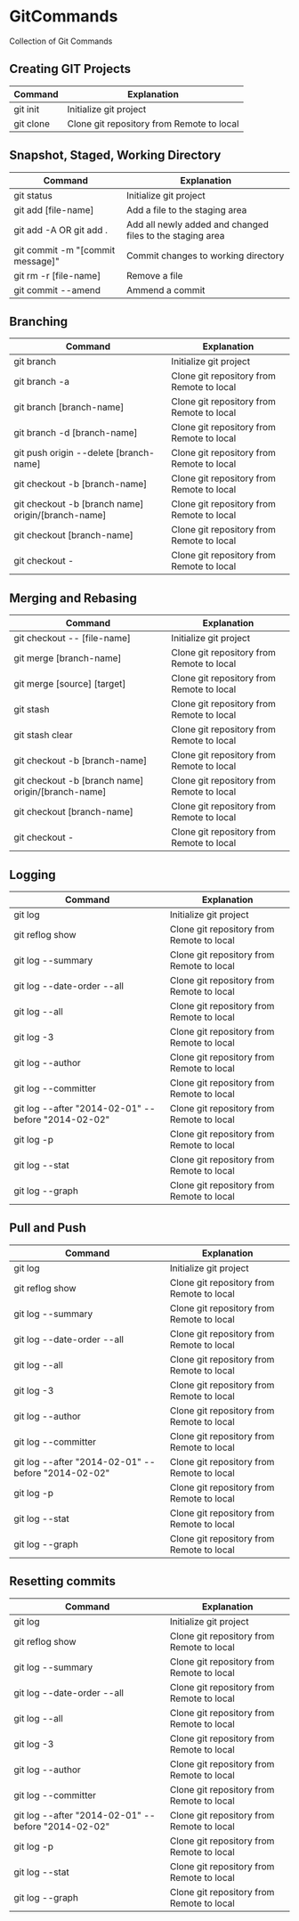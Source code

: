 # GitCommands
Collection of Git Commands


## <a name='git'>Creating GIT Projects</a>
|               Command                           |                             Explanation                   |
| ------------------------------------------------| ----------------------------------------------------------|
| git init                                        | Initialize git project                                    |
| git clone                                       | Clone git repository from Remote to local                 |


## <a name='snapshot'>Snapshot, Staged, Working Directory</a>
|               Command                           |                             Explanation                   |
| ------------------------------------------------| ----------------------------------------------------------|
| git status                                      | Initialize git project                                    |
| git add [file-name]                             | Add a file to the staging area                            |
| git add -A OR git add .                         | Add all newly added and changed files to the staging area |
| git commit -m "[commit message]"                | Commit changes to working directory                       |
| git rm -r [file-name]                           | Remove a file                                             |
| git commit --amend                              | Ammend a commit                                           |


## <a name='branching'>Branching</a>
|               Command                           |                             Explanation                   |
| ------------------------------------------------| ----------------------------------------------------------|
| git branch                                      | Initialize git project                                    |
| git branch -a                                   | Clone git repository from Remote to local                 |
| git branch [branch-name]                        | Clone git repository from Remote to local                 |
| git branch -d [branch-name]                     | Clone git repository from Remote to local                 |
| git push origin --delete [branch-name]          | Clone git repository from Remote to local                 |
| git checkout -b [branch-name]                   | Clone git repository from Remote to local                 |
| git checkout -b [branch name] origin/[branch-name]| Clone git repository from Remote to local               |
| git checkout [branch-name]                      | Clone git repository from Remote to local                 |
| git checkout -                                  | Clone git repository from Remote to local                 |





## <a name='mergiing&rebasing'>Merging and Rebasing</a>
|               Command                           |                             Explanation                   |
| ------------------------------------------------| ----------------------------------------------------------|
| git checkout -- [file-name]                     | Initialize git project                                    |
| git merge [branch-name]                         | Clone git repository from Remote to local                 |
| git merge [source] [target]                     | Clone git repository from Remote to local                 |
| git stash                                       | Clone git repository from Remote to local                 |
| git stash clear                                 | Clone git repository from Remote to local                 |
| git checkout -b [branch-name]                   | Clone git repository from Remote to local                 |
| git checkout -b [branch name] origin/[branch-name]| Clone git repository from Remote to local               |
| git checkout [branch-name]                      | Clone git repository from Remote to local                 |
| git checkout -                                  | Clone git repository from Remote to local                 |


## <a name='logging'>Logging</a>
|               Command                           |                             Explanation                   |
| ------------------------------------------------| ----------------------------------------------------------|
| git log                                         | Initialize git project                                    |
| git reflog show                                 | Clone git repository from Remote to local                 |
| git log --summary                               | Clone git repository from Remote to local                 |
| git log --date-order --all                      | Clone git repository from Remote to local                 |
| git log --all                                   | Clone git repository from Remote to local                 |
| git log -3                                      | Clone git repository from Remote to local                 |
| git log --author <name>                         | Clone git repository from Remote to local                 |
| git log --committer <name>                      | Clone git repository from Remote to local                 |
| git log --after "2014-02-01" --before "2014-02-02"| Clone git repository from Remote to local               |
| git log -p                                      | Clone git repository from Remote to local                 |
| git log --stat                                  | Clone git repository from Remote to local                 | 
| git log --graph                                 | Clone git repository from Remote to local                 |   


## <a name='pull&push'>Pull and Push</a>
|               Command                           |                             Explanation                   |
| ------------------------------------------------| ----------------------------------------------------------|
| git log                                         | Initialize git project                                    |
| git reflog show                                 | Clone git repository from Remote to local                 |
| git log --summary                               | Clone git repository from Remote to local                 |
| git log --date-order --all                      | Clone git repository from Remote to local                 |
| git log --all                                   | Clone git repository from Remote to local                 |
| git log -3                                      | Clone git repository from Remote to local                 |
| git log --author <name>                         | Clone git repository from Remote to local                 |
| git log --committer <name>                      | Clone git repository from Remote to local                 |
| git log --after "2014-02-01" --before "2014-02-02"| Clone git repository from Remote to local               |
| git log -p                                      | Clone git repository from Remote to local                 |
| git log --stat                                  | Clone git repository from Remote to local                 | 
| git log --graph                                 | Clone git repository from Remote to local                 | 



## <a name='resetting'>Resetting commits</a>
|               Command                           |                             Explanation                   |
| ------------------------------------------------| ----------------------------------------------------------|
| git log                                         | Initialize git project                                    |
| git reflog show                                 | Clone git repository from Remote to local                 |
| git log --summary                               | Clone git repository from Remote to local                 |
| git log --date-order --all                      | Clone git repository from Remote to local                 |
| git log --all                                   | Clone git repository from Remote to local                 |
| git log -3                                      | Clone git repository from Remote to local                 |
| git log --author <name>                         | Clone git repository from Remote to local                 |
| git log --committer <name>                      | Clone git repository from Remote to local                 |
| git log --after "2014-02-01" --before "2014-02-02"| Clone git repository from Remote to local               |
| git log -p                                      | Clone git repository from Remote to local                 |
| git log --stat                                  | Clone git repository from Remote to local                 | 
| git log --graph                                 | Clone git repository from Remote to local                 | 
